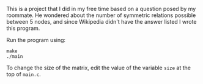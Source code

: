 This is a project that I did in my free time based on a question posed by my roommate. He wondered about the number of symmetric relations possible between 5 nodes, and since Wikipedia didn't have the answer listed I wrote this program.

Run the program using:

	make
	./main

To change the size of the matrix, edit the value of the variable `size` at the top of `main.c`.
